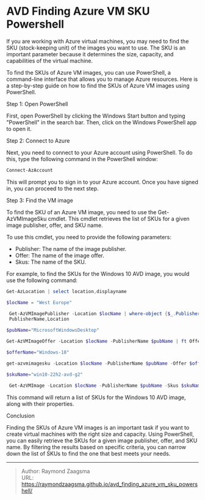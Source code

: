 # AVD Finding Azure VM SKU Powershell


<!--more-->




If you are working with Azure virtual machines, you may need to find the SKU (stock-keeping unit) of the images you want to use. The SKU is an important parameter because it determines the size, capacity, and capabilities of the virtual machine. 

To find the SKUs of Azure VM images, you can use PowerShell, a command-line interface that allows you to manage Azure resources. Here is a step-by-step guide on how to find the SKUs of Azure VM images using PowerShell.

Step 1: Open PowerShell

First, open PowerShell by clicking the Windows Start button and typing "PowerShell" in the search bar. Then, click on the Windows PowerShell app to open it.

Step 2: Connect to Azure

Next, you need to connect to your Azure account using PowerShell. To do this, type the following command in the PowerShell window:

```powershell
Connect-AzAccount
```

This will prompt you to sign in to your Azure account. Once you have signed in, you can proceed to the next step.

Step 3: Find the VM image

To find the SKU of an Azure VM image, you need to use the Get-AzVMImageSku cmdlet. This cmdlet retrieves the list of SKUs for a given image publisher, offer, and SKU name. 

To use this cmdlet, you need to provide the following parameters:

- Publisher: The name of the image publisher.
- Offer: The name of the image offer.
- Skus: The name of the SKU.

For example, to find the SKUs for the Windows 10 AVD image, you would use the following command:

```powershell
Get-AzLocation | select location,displayname

$locName = "West Europe"

 Get-AzVMImagePublisher -Location $locName | where-object {$_.PublisherName -like "*windows*"} | ft
 PublisherName,Location

$pubName="MicrosoftWindowsDesktop"

Get-AzVMImageOffer -Location $locName -PublisherName $pubName | ft Offer,PublisherName,Location

$offerName="Windows-10"

get-azvmimagesku -Location $locName -PublisherName $pubName -Offer $offerName | ft Skus,Offer,PublisherName,Location

$skuName="win10-22h2-avd-g2"

 Get-AzVMImage -Location $locName -PublisherName $pubName -Skus $skuName -Offer $offerName

```

This command will return a list of SKUs for the Windows 10 AVD image, along with their properties.


Conclusion

Finding the SKUs of Azure VM images is an important task if you want to create virtual machines with the right size and capacity. Using PowerShell, you can easily retrieve the SKUs for a given image publisher, offer, and SKU name. By filtering the results based on specific criteria, you can narrow down the list of SKUs to find the one that best meets your needs.

---

> Author: Raymond Zaagsma  
> URL: https://raymondzaagsma.github.io/avd_finding_azure_vm_sku_powershell/  

